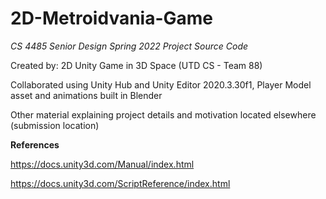 # 2D-Metroidvania-Game
*CS 4485 Senior Design Spring 2022 Project Source Code*


Created by: 2D Unity Game in 3D Space (UTD CS - Team 88)

Collaborated using Unity Hub and Unity Editor 2020.3.30f1, Player Model asset and animations built in Blender

Other material explaining project details and motivation located elsewhere (submission location)

**References**

https://docs.unity3d.com/Manual/index.html

https://docs.unity3d.com/ScriptReference/index.html
